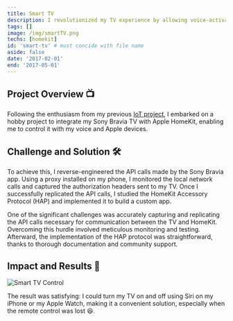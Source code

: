 ```yaml
---
title: Smart TV
description: I revolutionized my TV experience by allowing voice-activated on/off control through Apple HomeKit.
tags: []
image: /img/smartTV.png
techs: [homekit]
id: 'smart-tv' # must concide with file name
aside: false
date: '2017-02-01'
end: '2017-05-01'
---
```

 
## Project Overview 📺

Following the enthusiasm from my previous [IoT project](/project/smart-light), I embarked on a hobby project to integrate my Sony Bravia TV with Apple HomeKit, enabling me to control it with my voice and Apple devices.

## Challenge and Solution 🛠️

To achieve this, I reverse-engineered the API calls made by the Sony Bravia app. Using a proxy installed on my phone, I monitored the local network calls and captured the authorization headers sent to my TV. Once I successfully replicated the API calls, I studied the HomeKit Accessory Protocol (HAP) and implemented it to build a custom app.

One of the significant challenges was accurately capturing and replicating the API calls necessary for communication between the TV and HomeKit. Overcoming this hurdle involved meticulous monitoring and testing. Afterward, the implementation of the HAP protocol was straightforward, thanks to thorough documentation and community support.

## Impact and Results 🌟

![Smart TV Control](/img/smartTV.gif)

The result was satisfying: I could turn my TV on and off using Siri on my iPhone or my Apple Watch, making it a convenient solution, especially when the remote control was lost 😆.


